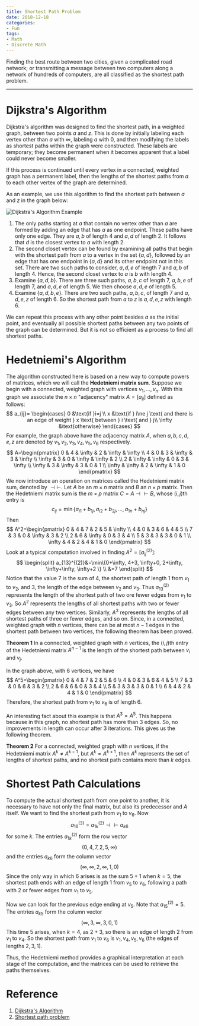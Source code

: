 ```yaml
---
title: Shortest Path Problem
date: 2018-12-18
categories:
- Fun
tags:
- Math
- Discrete Math
---
```


Finding the best route between two cities, given a complicated road network; or transmitting a message between two computers along a network of hundreds of computers, are all classified as the shortest path problem.

<!--more-->

---

# Dijkstra's Algorithm

Dijkstra's algorithm was designed to find the shortest path, in a weighted graph, between two points $a$ and $z$. This is done by initially labeling each vertex other than $a$ with $\infty$, labeling $a$ with $0$, and then modifying the labels as shortest paths within the graph were constructed. These labels are temporary; they become permanent when it becomes apparent that a label could never become smaller.

If this process is continued until every vertex in a connected, weighted graph has a permanent label, then the lengths of the shortest paths from $a$ to each other vertex of the graph are determined.

As an example, we use this algorithm to find the shortest path between $a$ and $z$ in the graph below:

![Dijkstra's Algorithm Example](https://i.imgur.com/yauUBhg.png)

1. The only paths starting at $a$ that contain no vertex other than $a$ are formed by adding an edge that has $a$ as one endpoint. These paths have only one edge. They are $a,b$ of length $4$ and $a,d$ of length $2$. It follows that $d$ is the closest vertex to $a$ with length $2$.
2. The second closet vertex can be found by examining all paths that begin with the shortest path from $a$ to a vertex in the set $\{a,d\}$, followed by an edge that has one endpoint in $\{a,d\}$ and its other endpoint not in this set. There are two such paths to consider, $a,d,e$ of length $7$ and $a,b$ of length $4$. Hence, the second closet vertex to $a$ is $b$ with length $4$.
3. Examine $\{a,d,b\}$. There are three such paths, $a,b,c$ of length $7$, $a,b,e$ of length $7$, and $a,d,e$ of length $5$. We then choose $a,d,e$ of length $5$.
4. Examine $\{a,d,b,e\}$. There are two such paths, $a,b,c,$ of length $7$ and $a,d,e,z$ of length $6$. So the shortest path from $a$ to $z$ is $a,d,e,z$ with length $6$.

We can repeat this process with any other point besides $a$ as the initial point, and eventually all possible shortest paths between any two points of the graph can be determined. But it is not so efficient as a process to find all shortest paths.

# Hedetniemi's Algorithm

The algorithm constructed here is based on a new way to compute powers of matrices, which we will call the **Hedetniemi matrix sum**. Suppose we begin with a connected, weighted graph with vertices $v_1,\dots,v_n$. With this graph we associate the $n\times n$ "adjacency" matrix $A =[a_{ij}]$ defined as follows:
$$
a_{ij}=
\begin{cases}
0 &\text{if }i=j \\
x &\text{if } i\ne j \text{ and there is an edge of weight } x \text{ between } i \text{ and } j\\
\infty &\text{otherwise}
\end{cases}
$$
For example, the graph above have the adjacency matrix $A$, when $a,b,c,d,e,z$ are denoted by $v_1,v_2,v_3,v_4,v_5,v_6$ respectively.
$$
A=\begin{pmatrix}
0 & 4 & \infty & 2 & \infty & \infty \\
4 & 0 & 3 & \infty & 3 & \infty \\
\infty & 3 & 0 & \infty & \infty & 2 \\
2 & \infty & \infty & 0 & 3 & \infty \\
\infty & 3 & \infty & 3 & 0 & 1 \\
\infty & \infty & 2 & \infty & 1 & 0
\end{pmatrix}
$$
We now introduce an operation on matrices called the Hedetniemi matrix sum, denoted by $\dashv\vdash$. Let $A$ be an $m\times n$ matrix and $B$ an $n\times p$ matrix. Then the Hedetniemi matrix sum is the $m\times p$ matrix $C=A\dashv\vdash B$, whose $(i,j)$th entry is
$$
c_{ij}=\min\{a_{i1}+b_{1j},a_{i2}+b_{2j},\dots,a_{1n}+b_{nj}\}
$$
Then
$$
A^2=\begin{pmatrix}
0 & 4 & 7 & 2 & 5 & \infty \\
4 & 0 & 3 & 6 & 4 & 5 \\
7 & 3 & 0 & \infty & 3 & 2 \\
2 & 6 & \infty & 0 & 3 & 4 \\
5 & 3 & 3 & 3 & 0 & 1 \\
\infty & 4 & 2 & 4 & 1 & 0
\end{pmatrix}
$$
Look at a typical computation involved in finding $A^2=[a_{ij}^{(2)}]$:
$$
\begin{split}
a_{13}^{(2)}&=\min\{0+\infty, 4+3, \infty+0, 2+\infty, \infty+\infty, \infty+2 \} \\
&=7
\end{split}
$$
Notice that the value $7$ is the sum of $4$, the shortest path of length $1$ from $v_1$ to $v_2$, and $3$, the length of the edge between $v_2$ and $v_3$. Thus $a_{13}^{(2)}$ represents the length of the shortest path of two ore fewer edges from $v_1$ to $v_3$. So $A^2$ represents the lengths of all shortest paths with two or fewer edges between any two vertices. Similarly, $A^3$ represents the lengths of all shortest paths of three or fewer edges, and so on. Since, in a connected, weighted graph with $n$ vertices, there can be at most $n − 1$ edges in the shortest path between two vertices, the following theorem has been proved.

**Theorem 1** In a connected, weighted graph with $n$ vertices, the $(i,j)$th entry of the Hedetniemi matrix $A^{n-1}$ is the length of the shortest path between $v_i$ and $v_j$.

In the graph above, with $6$ vertices, we have
$$
A^5=\begin{pmatrix}
0 & 4 & 7 & 2 & 5 & 6 \\
4 & 0 & 3 & 6 & 4 & 5 \\
7 & 3 & 0 & 6 & 3 & 2 \\
2 & 6 & 6 & 0 & 3 & 4 \\
5 & 3 & 3 & 3 & 0 & 1 \\
6 & 4 & 2 & 4 & 1 & 0
\end{pmatrix}
$$
Therefore, the shortest path from $v_1$ to $v_6$ is of length $6$.

An interesting fact about this example is that $A^3=A^5$. This happens because in this graph, no shortest path has more than $3$ edges. So, no improvements in length can occur after $3$ iterations. This gives us the following theorem.

**Theorem 2** For a connected, weighted graph with $n$ vertices, if the Hedetniemi matrix $A^k\ne A^{k-1}$, but $A^k=A^{k+1}$, then $A^k$ represents the set of lengths of shortest paths, and no shortest path contains more than $k$ edges.

# Shortest Path Calculations

To compute the actual shortest path from one point to another, it is necessary to have not only the final matrix, but also its predecessor and $A$ itself. We want to find the shortest path from $v_1$ to $v_6$. Now
$$
a_{16}^{(3)}=a_{1k}^{(2)}\dashv\vdash a_{k6}
$$
for some $k$. The entries $a_{1k}^{(2)}$ form the row vector
$$
(0,4,7,2,5,\infty)
$$
and the entries $a_{k6}$ form the column vector
$$
(\infty,\infty,2,\infty,1,0)
$$
Since the only way in which $6$ arises is as the sum $5+1$ when $k=5$, the shortest path ends with an edge of length $1$ from $v_5$ to $v_6$, following a path with $2$ or fewer edges from $v_1$ to $v_5$.

Now we can look for the previous edge ending at $v_5$. Note that $a_{15}^{(2)}=5$. The entries $a_{k5}$ form the column vector
$$
(\infty,3,\infty,3,0,1)
$$
This time $5$ arises, when $k=4$, as $2+3$, so there is an edge of length $2$ from $v_1$ to $v_4$. So the shortest path from $v_1$ to $v_6$ is $v_1, v_4, v_5, v_6$ (the edges of lengths $2, 3, 1$).

Thus, the Hedetniemi method provides a graphical interpretation at each stage of the computation, and the matrices can be used to retrieve the paths themselves.

# Reference

1. [Dijkstra's Algorithm](https://en.wikipedia.org/wiki/Dijkstra%27s_algorithm)
2. [Shortest path problem](https://en.wikipedia.org/wiki/Shortest_path_problem)
